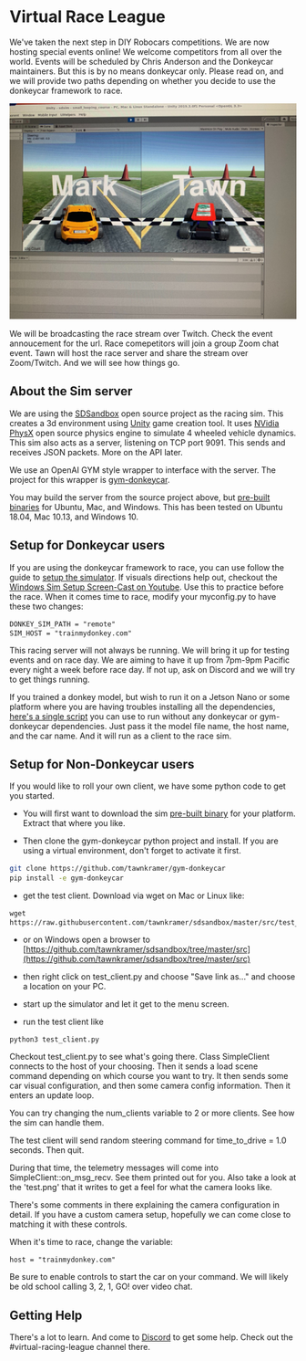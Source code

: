 # Virtual Race League

We've taken the next step in DIY Robocars competitions. We are now hosting special events online! We welcome competitors from all over the world. Events will be scheduled by Chris Anderson and the Donkeycar maintainers. But this is by no means donkeycar only. Please read on, and we will provide two paths depending on whether you decide to use the donkeycar framework to race.

![race_previe](../assets/virtual_race_league.jpg) 

We will be broadcasting the race stream over Twitch. Check the event annoucement for the url. Race comepetitors will join a group Zoom chat event. Tawn will host the race server and share the stream over Zoom/Twitch. And we will see how things go.

## About the Sim server

We are using the [SDSandbox](https://github.com/tawnkramer/sdsandbox) open source project as the racing sim. This creates a 3d environment using [Unity](https://unity.com/) game creation tool. It uses [NVidia PhysX](https://developer.nvidia.com/physx-sdk) open source physics engine to simulate 4 wheeled vehicle dynamics. This sim also acts as a server, listening on TCP port 9091. This sends and receives JSON packets. More on the API later.

We use an OpenAI GYM style wrapper to interface with the server. The project for this wrapper is [gym-donkeycar](https://github.com/tawnkramer/gym-donkeycar).

You may build the server from the source project above, but [pre-built binaries](https://github.com/tawnkramer/gym-donkeycar/releases/tag/v2020.4) for Ubuntu, Mac, and Windows. This has been tested on Ubuntu 18.04, Mac 10.13, and Windows 10.

## Setup for Donkeycar users

If you are using the donkeycar framework to race, you can use follow the guide to [setup the simulator](/guide/simulator/). If visuals directions help out, checkout the [Windows Sim Setup Screen-Cast on Youtube](https://youtu.be/wqQMmHVT8qw). Use this to practice before the race. When it comes time to race, modify your myconfig.py to have these two changes:

```
DONKEY_SIM_PATH = "remote"
SIM_HOST = "trainmydonkey.com"
```

This racing server will not always be running. We will bring it up for testing events and on race day. We are aiming to have it up from 7pm-9pm Pacific every night a week before race day. If not up, ask on Discord and we will try to get things running.

If you trained a donkey model, but wish to run it on a Jetson Nano or some platform where you are having troubles installing all the dependencies, [here's a single script](https://gist.github.com/tawnkramer/a74938653ab70e3fd22af1e4788a5001) you can use to run without any donkeycar or gym-donkeycar dependencies. Just pass it the model file name, the host name, and the car name. And it will run as a client to the race sim.

## Setup for Non-Donkeycar users

If you would like to roll your own client, we have some python code to get you started. 

* You will first want to download the sim [pre-built binary](https://github.com/tawnkramer/gym-donkeycar/releases/tag/v2020.4) for your platform. Extract that where you like.

* Then clone the gym-donkeycar python project and install. If you are using a virtual environment, don't forget to activate it first. 
```bash
git clone https://github.com/tawnkramer/gym-donkeycar
pip install -e gym-donkeycar
```

* get the test client. Download via wget on Mac or Linux like:
```
wget https://raw.githubusercontent.com/tawnkramer/sdsandbox/master/src/test_client.py
```

 * or on Windows open a browser to [https://github.com/tawnkramer/sdsandbox/tree/master/src](https://github.com/tawnkramer/sdsandbox/tree/master/src)
 * then right click on test_client.py and choose "Save link as..." and choose a location on your PC.

 * start up the simulator and let it get to the menu screen. 
 * run the test client like 
 
 ```
 python3 test_client.py
 ```

Checkout test_client.py to see what's going there. Class SimpleClient connects to the host of your choosing. Then it sends a load scene command depending on which course you want to try. It then sends some car visual configuration, and then some camera config information. Then it enters an update loop.

You can try changing the num_clients variable to 2 or more clients. See how the sim can handle them.

The test client will send random steering command for time_to_drive = 1.0 seconds. Then quit.

During that time, the telemetry messages will come into SimpleClient::on_msg_recv. See them printed out for you. Also take a look at the 'test.png' that it writes to get a feel for what the camera looks like.

There's some comments in there explaining the camera configuration in detail. If you have a custom camera setup, hopefully we can come close to matching it with these controls.

When it's time to race, change the variable:
```
host = "trainmydonkey.com"
```

Be sure to enable controls to start the car on your command. We will likely be old school calling 3, 2, 1, GO! over video chat.

## Getting Help

There's a lot to learn. And come to [Discord](https://discord.gg/JGQUU8w) to get some help. Check out the #virtual-racing-league channel there.





